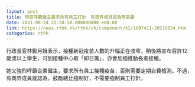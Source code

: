 ```yaml
---
layout: post
title: 特首呼籲僱主要求所有員工打針　有商界成員認為無需要
date: 2021-08-24 22:50:50.000000000 +08:00
link: https://news.rthk.hk/rthk/ch/component/k2/1607411-20210824.htm
categories: rthk
---
```


行政長官林鄭月娥表示，接種新冠疫苗人數的升幅正在收窄，稍後將宣布容許12歲或以上學生，可到接種中心取「即日籌」，亦會加強推動長者接種。

她又強烈呼籲企業僱主，要求所有員工接種疫苗，否則需要定期自費檢測。不過，有商界成員就認為，鼓勵總比強制好，不需要強制員工打針。
